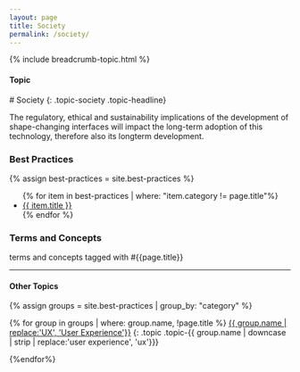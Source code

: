 ```yaml
---
layout: page
title: Society
permalink: /society/
---
```


{% include breadcrumb-topic.html %}

<h4 class="strap">Topic</h4>
# Society
{: .topic-society .topic-headline}

The regulatory, ethical and sustainability implications of the development of shape-changing interfaces will impact the long-term adoption of this technology, therefore also its longterm development.

### Best Practices

{% assign best-practices = site.best-practices %}
<ul>
{% for item in best-practices | where: "item.category != page.title"%}
  <li><a href="{{ item.url }}">{{ item.title }}</a></li>
{% endfor %}
</ul>

### Terms and Concepts

terms and concepts tagged with #{{page.title}}

<hr class="panel-line">
<h4>Other Topics</h4>

{% assign groups = site.best-practices | group_by: "category" %}

{% for group in groups | where: group.name, !page.title %}
<a href="/{{ group.name | downcase | strip | replace:'user experience', 'ux' }}/">{{ group.name | replace:'UX', 'User Experience'}}</a>
{: .topic .topic-{{ group.name | downcase | strip | replace:'user experience', 'ux'}}}

{%endfor%}
